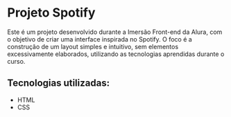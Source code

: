 # Projeto Spotify

Este é um projeto desenvolvido durante a Imersão Front-end da Alura, com o objetivo de criar uma interface inspirada no Spotify. O foco é a construção de um layout simples e intuitivo, sem elementos excessivamente elaborados, utilizando as tecnologias aprendidas durante o curso.

## Tecnologias utilizadas:
- HTML
- CSS
